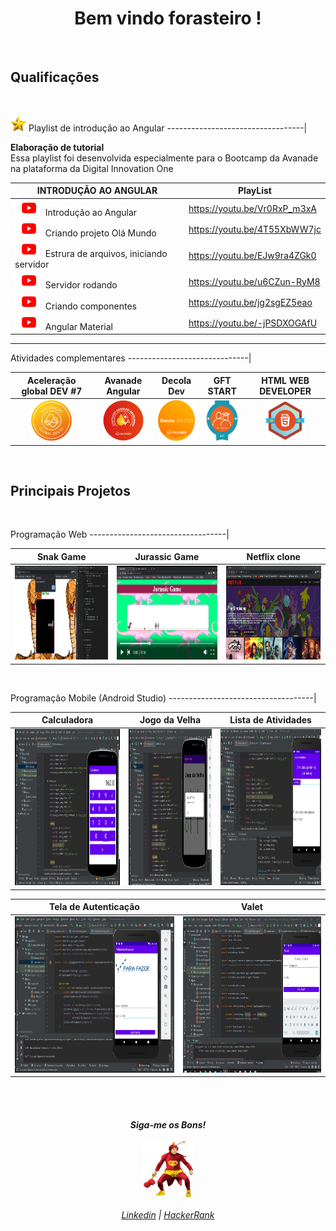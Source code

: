 <h1 align="center">  Bem vindo forasteiro ! </h1>

<br>

<h2> Qualificações </h2>

<br>

 <img src="https://raw.githubusercontent.com/Josewesley2020/Josewesley2020/main/imagens/Outras/images-removebg-preview.png" width="25" height="25"> Playlist de introdução ao Angular 
 ----------------------------------|  

  **Elaboração de tutorial**   <br>
  Essa playlist foi desenvolvida especialmente para o Bootcamp da Avanade na plataforma da Digital Innovation One 
  
  INTRODUÇÃO AO ANGULAR | PlayList                             
----------------------|--------------------------------------                      
 <img src="https://raw.githubusercontent.com/Josewesley2020/Josewesley2020/main/imagens/Outras/youtube-play-icone-removebg-preview.png" width="45" height="25"> Introdução ao Angular | https://youtu.be/Vr0RxP_m3xA      
<img src="https://raw.githubusercontent.com/Josewesley2020/Josewesley2020/main/imagens/Outras/youtube-play-icone-removebg-preview.png" width="45" height="25"> Criando projeto Olá Mundo |  https://youtu.be/4T55XbWW7jc  
<img src="https://raw.githubusercontent.com/Josewesley2020/Josewesley2020/main/imagens/Outras/youtube-play-icone-removebg-preview.png" width="45" height="25"> Estrura de arquivos, iniciando servidor|https://youtu.be/EJw9ra4ZGk0
<img src="https://raw.githubusercontent.com/Josewesley2020/Josewesley2020/main/imagens/Outras/youtube-play-icone-removebg-preview.png" width="45" height="25"> Servidor rodando | https://youtu.be/u6CZun-RyM8
<img src="https://raw.githubusercontent.com/Josewesley2020/Josewesley2020/main/imagens/Outras/youtube-play-icone-removebg-preview.png" width="45" height="25"> Criando componentes | https://youtu.be/jg2sgEZ5eao
<img src="https://raw.githubusercontent.com/Josewesley2020/Josewesley2020/main/imagens/Outras/youtube-play-icone-removebg-preview.png" width="45" height="25"> Angular Material | https://youtu.be/-jPSDXOGAfU
-----------------------------------------------------------

Atividades complementares
------------------------------|

Aceleração global DEV #7 | Avanade Angular  | Decola Dev | GFT START | HTML WEB DEVELOPER
:------:|:------:|:------:|:------:|:------:
<img src="https://raw.githubusercontent.com/Josewesley2020/Josewesley2020/main/imagens/Bootcamps/ACELERACAO-GLOBAL-DEV%237.png" width="65" height="65">| <img src="https://raw.githubusercontent.com/Josewesley2020/Josewesley2020/main/imagens/Bootcamps/AVANADE_ANGULAR_DEVELOPER.png" width="65" height="65"> | <img src="https://raw.githubusercontent.com/Josewesley2020/Josewesley2020/main/imagens/Bootcamps/DECOLA-DEV_AVANADE_2021.png" width="65" height="65"> | <img src="https://raw.githubusercontent.com/Josewesley2020/Josewesley2020/main/imagens/Bootcamps/GFT_START_2021.png" width="65" height="65"> | <img src="https://raw.githubusercontent.com/Josewesley2020/Josewesley2020/main/imagens/Bootcamps/HTML-WEB-DEVELOPER.png" width="65" height="65">

<br>

<h2> Principais Projetos</h2>
<br>

Programação Web 
----------------------------------|

Snak Game | Jurassic Game | Netflix clone
----------|---------------|--------------
<img src="https://raw.githubusercontent.com/Josewesley2020/Josewesley2020/main/imagens/ProgramacaoWeb/Snak_game.jpg" width="300" height="150"> | <img src="https://raw.githubusercontent.com/Josewesley2020/Josewesley2020/main/imagens/ProgramacaoWeb/Jurasic_game.png" width="300" height="150"> | <img src="https://raw.githubusercontent.com/Josewesley2020/Josewesley2020/main/imagens/ProgramacaoWeb/Netflix_clone.jpg" width="300" height="150">

<br>

Programação Mobile (Android Studio)
------------------------------------|

 Calculadora | Jogo da Velha | Lista de Atividades 
 -------------|--------------|------------------|
 <img src="https://raw.githubusercontent.com/Josewesley2020/Josewesley2020/main/imagens/AndroidStudio/Calculadora.jpg" width="500" height="250">|  <img src="https://raw.githubusercontent.com/Josewesley2020/Josewesley2020/main/imagens/AndroidStudio/JogoDaVelha.jpg" width="500" height="250"> |  <img src="https://raw.githubusercontent.com/Josewesley2020/Josewesley2020/main/imagens/AndroidStudio/ListaDeAtividades.jpg" width="500" height="250">
 
Tela de Autenticação | Valet
---------------------|------
<img src="https://raw.githubusercontent.com/Josewesley2020/Josewesley2020/main/imagens/AndroidStudio/TelaDeAutenticacao.jpg" width="500" height="250"> |  <img src="https://raw.githubusercontent.com/Josewesley2020/Josewesley2020/main/imagens/AndroidStudio/Valet2.jpg" width="500" height="250">




<br>
</br>



<h6 align="center"> 

  **Siga-me os Bons!** 
 <br><br>
 <img src="https://raw.githubusercontent.com/Josewesley2020/Josewesley2020/main/imagens/Outras/chapola.png" width="80" height="90"> 
 <br><br>
 [Linkedin](https://www.linkedin.com/in/jos%C3%A9-wesley-da-silva-220376200/) | [HackerRank](https://www.hackerrank.com/jwes_ofc1994) 
</h6> 
